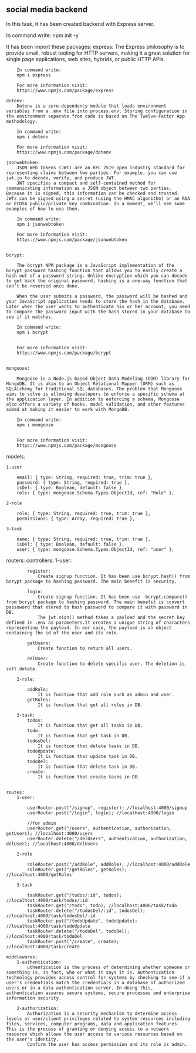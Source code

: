 ## social media backend

In this task, it has been created backend with Express server.

In command write:
npm init -y

It has been import these packages:
express:
The Express philosophy is to provide small, robust tooling for HTTP servers, making it a great solution for single page applications, web sites, hybrids, or public HTTP APIs.

        In command write:
        npm i express

        For more information visit:
        https://www.npmjs.com/package/express

    dotenv:
        Dotenv is a zero-dependency module that loads environment variables from a .env file into process.env. Storing configuration in the environment separate from code is based on The Twelve-Factor App methodology.

        In command write:
        npm i dotenv

        For more information visit:
        https://www.npmjs.com/package/dotenv

    jsonwebtoken:
        JSON Web Tokens (JWT) are an RFC 7519 open industry standard for representing claims between two parties. For example, you can use jwt.io to decode, verify, and produce JWT.
        JWT specifies a compact and self-contained method for communicating information as a JSON object between two parties. Because it is signed, this information can be checked and trusted. JWTs can be signed using a secret (using the HMAC algorithm) or an RSA or ECDSA public/private key combination. In a moment, we’ll see some examples of how to use them.

        In command write:
        npm i jsonwebtoken

        For more information visit:
        https://www.npmjs.com/package/jsonwebtoken


    bcrypt:

        The bcrypt NPM package is a JavaScript implementation of the bcrypt password hashing function that allows you to easily create a hash out of a password string. Unlike encryption which you can decode to get back the original password, hashing is a one-way function that can’t be reversed once done.

        When the user submits a password, the password will be hashed and your JavaScript application needs to store the hash in the database. Later when the user wants to authenticate his or her account, you need to compare the password input with the hash stored in your database to see if it matches.

        In command write:
        npm i bcrypt


        For more information visit:
        https://www.npmjs.com/package/bcrypt


    mongoose:

        Mongoose is a Node.js-based Object Data Modeling (ODM) library for MongoDB. It is akin to an Object Relational Mapper (ORM) such as SQLAlchemy for traditional SQL databases. The problem that Mongoose aims to solve is allowing developers to enforce a specific schema at the application layer. In addition to enforcing a schema, Mongoose also offers a variety of hooks, model validation, and other features aimed at making it easier to work with MongoDB.

        In command write:
        npm i mongoose


        For more information visit:
        https://www.npmjs.com/package/mongoose

models:

    1-user

        email: { type: String, required: true, trim: true },
        password: { type: String, required: true },
        isDel: { type: Boolean, default: false },
        role: { type: mongoose.Schema.Types.ObjectId, ref: "Role" },

    2-role

        role: { type: String, required: true, trim: true },
        permissions: { type: Array, required: true },

    3-task

        name: { type: String, required: true, trim: true },
        isDel: { type: Boolean, default: false },
        user: { type: mongoose.Schema.Types.ObjectId, ref: "user" },

routers:
controllers:
1-user:

            register:
                Create signup function. It has been use bcrypt.hash() from bcrypt package to hashing password. The main benefit is security.

            login:
                Create signup function. It has been use  bcrypt.compare() from bcrypt package to hashing password. The main benefit is convert passoword that etered to hash password to compare it with password in DB.
                The jwt.sign() method takes a payload and the secret key defined in .env as parameters.It creates a unique string of characters representing the payload. In our case, the payload is an object containing the id of the user and its role.

            getUsers:
                Create function to return all users.

            delUser:
                Create function to delete specific user. The deletion is soft delete.

        2-role:

            addRole:
                It is function that add role such as admin and user.
            getRoles:
                It is function that get all roles in DB.

        3-task:
            todos:
                It is function that get all tasks in DB.
            todo:
                It is function that get task in DB.
            todosDel:
                It is function that delete tasks in DB.
            todoUpdate:
                It is function that update task in DB.
            todoDel:
                It is function that delete task in DB.
            create:
                It is function that create tasks in DB.


    routes:
        1-user:

            userRouter.post("/signup", register); //localhost:4000/signup
            userRouter.post("/login", login); //localhost:4000/login

            //for admin
            userRouter.get("/users", authentication, authorization, getUsers); //localhost:4000/users
            userRouter.delete("/delUsers", authentication, authorization, delUser); //localhost:4000/delUsers

        2-role

            roleRouter.post("/addRole", addRole); //localhost:4000/addRole
            roleRouter.get("/getRoles", getRoles); //localhost:4000/getRoles

        3-task

            taskRouter.get("/todos/:id", todos); //localhost:4000/task/todos/:id
            taskRouter.get("/todo", todo); //localhost:4000/task/todo
            taskRouter.delete("/todosDel/:id", todosDel); //localhost:4000/task/todosDel/:id
            taskRouter.put("/todoUpdate", todoUpdate); //localhost:4000/task/todoUpdate
            taskRouter.delete("/todoDel", todoDel); //localhost:4000/task/todoDel
            taskRouter.post("/create", create); //localhost:4000/task/create

    middlewares:
        1-authentication:
            uthentication is the process of determining whether someone or something is, in fact, who or what it says it is. Authentication technology provides access control for systems by checking to see if a user's credentials match the credentials in a database of authorized users or in a data authentication server. In doing this, authentication assures secure systems, secure processes and enterprise information security.

        2-authorization:
            Authorization is a security mechanism to determine access levels or user/client privileges related to system resources including files, services, computer programs, data and application features. This is the process of granting or denying access to a network resource which allows the user access to various resources based on the user's identity.
            Confirm the user has access permission and its role is admin.
